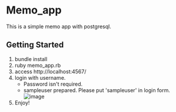 # Memo_app 
This is a simple memo app with postgresql.
## Getting Started
1. bundle install 
5. ruby memo_app.rb
6. access http://localhost:4567/
7. login with username.
   * Password isn't required.
   * sampleuser prepared. Please put 'sampleuser' in login form.
   ![image](https://github.com/seicho/Memo_app/assets/16710992/ca7dff61-44c9-4e5d-aae2-a8461a170616)
8. Enjoy!
